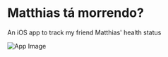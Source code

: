 # Matthias tá morrendo?

An iOS app to track my friend Matthias' health status

![App Image](https://raw.githubusercontent.com/drgmr/MatthiasTaMorrendo/master/media/screenshot.png)

